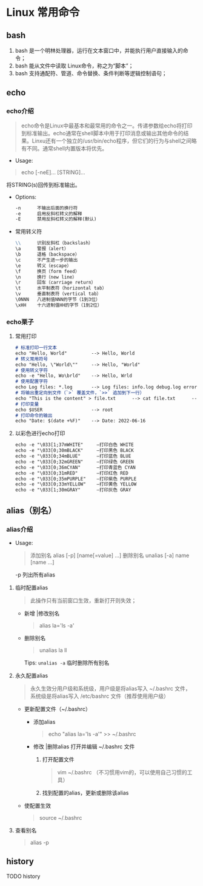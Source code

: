 # Linux 常用命令

## bash

1. bash 是一个明林处理器，运行在文本窗口中，并能执行用户直接输入的命令；
2. bash 能从文件中读取 Linux命令，称之为“脚本”；
3. bash 支持通配符、管道、命令替换、条件判断等逻辑控制语句；

## echo

### echo介绍

> echo命令是Linux中最基本和最常用的命令之一。传递参数给echo将打印到标准输出。echo通常在shell脚本中用于打印消息或输出其他命令的结果。Linxu还有一个独立的/usr/bin/echo程序，但它们的行为与shell之间略有不同。通常shell内置版本将优先。

- Usage:

> echo [-neE]... [STRING]...

将STRING(s)回传到标准输出。

- Options:

    ```md
    -n      不输出后面的换行符
    -e      启用反斜杠转义的解释
    -E      禁用反斜杠转义的解释(默认)
    ```

- 常用转义符

    ```md
    \\      识别反斜杠（backslash）
    \a      警报（alert）
    \b      退格（backspace）
    \c      不产生进一步的输出
    \e      转义（escape）
    \f      换页（form feed）
    \n      换行（new line）
    \r      回车（carriage return）
    \t      水平制表符（horizontal tab）
    \v      垂直制表符（vertical tab）
    \0NNN   八进制值NNN的字节（1到3位）
    \xHH    十六进制值HH的字节（1到2位）
    ```

### echo栗子

1. 常用打印

    ```md
    # 标准打印一行文本
    echo "Hello, World"         --> Hello, World
    # 转义常用符号
    echo "Hello, \"World\""     --> Hello, "World"
    # 使用转义字符
    echo -e "Hello, Wo\brld"    --> Hello, Wrld
    # 使用配置字符
    echo Log files: *.log       --> Log files: info.log debug.log error.log
    # 将输出重定向到文件（`>` 覆盖文件，`>>` 追加到下一行）
    echo "This is the content" > file.txt      --> cat file.txt      --> This is the content
    # 打印变量
    echo $USER                  --> root
    # 打印命令的输出
    echo "Date: $(date +%F)"    --> Date: 2022-06-16
    ```

2. 以彩色进行echo打印

    ```md
    echo -e "\033[1;37mWHITE"     –打印白色 WHITE
    echo -e "\033[0;30mBLACK"     –打印黑色 BLACK
    echo -e "\033[0;34mBLUE"      –打印蓝色 BLUE
    echo -e "\033[0;32mGREEN"     –打印绿色 GREEN
    echo -e "\033[0;36mCYAN"      –打印青蓝色 CYAN
    echo -e "\033[0;31mRED"       –打印红色 RED
    echo -e "\033[0;35mPURPLE"    –打印紫色 PURPLE
    echo -e "\033[0;33mYELLOW"    –打印黄色 YELLOW
    echo -e "\033[1;30mGRAY"      –打印灰色 GRAY
    ```

## alias（别名）

### alias介绍

- Usage:

    > 添加别名 alias [-p] [name[=value] ...]
    > 删除别名 unalias [-a] name [name ...]

    -p 列出所有alias

1. 临时配置alias

    > 此操作只有当前窗口生效，重新打开则失效；

    - 新增 |修改别名
        > alias la='ls -a'

    - 删除别名
        > unalias la ll

        Tips: `unalias -a` 临时删除所有别名

2. 永久配置alias

    > 永久生效分用户级和系统级，用户级是将alias写入 ~/.bashrc 文件， 系统级是将alias写入 /etc/bashrc 文件（推荐使用用户级）

    - 更新配置文件（~/.bashrc）
      - 添加alias
          > echo "alias la='ls -a'" >> ~/.bashrc

      - 修改 |删除alias
        打开并编辑 ~/.bashrc 文件
          1. 打开配置文件
              > vim ~/.bashrc （不习惯用vim的，可以使用自己习惯的工具）

          2. 找到配置的alias，更新或删除该alias

    - 使配置生效
        > source ~/.bashrc

3. 查看别名
    > alias -p

## history

 TODO history
